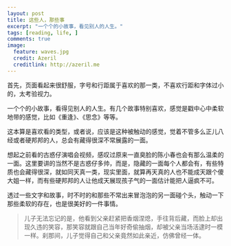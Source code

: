 ```yaml
---
layout: post
title: 这些人，那些事
excerpt: "一个个的小故事，看见别人的人生。"
tags: [reading, life, ]
comments: true
image:
  feature: waves.jpg
  credit: Azeril
  creditlink: http://azeril.me
---
```

首先，页面看起来很舒服，字号和行距属于喜欢的那一类，不喜欢行距和字体过小的，太考验视力。

一个个的小故事，看得见别人的人生。有几个故事特别喜欢，感觉是戳中心中柔软地带的感觉，比如《重逢》、《思念》等等。

这本算是喜欢看的类型，或者说，应该是这种被触动的感觉，觉着不管多么正儿八经或者硬邦邦的人，总会有藏得很深不常展露的一面。

想起之前看的古惑仔演唱会视频，感叹过原来一直臭脸的陈小春也会有那么温柔的一面。这里要讲的当然不是古惑仔多帅，而是，隐藏的一面每个人都会有，有些特质也会藏得很深，就如同天真一类，现实里面，就算再天真的人也不能成天跟个傻大姐一样，而有些硬邦邦的人让他成天展现孩子气的一面估计能把人逼疯不可。

透过一些文字和故事，时不时的和那些不常出来冒泡泡的另一面碰个头，触动一下那些柔软的存在，也是很美好的一件事情。
>儿子无法忘记的是，他看到父亲赶紧把香烟涅熄，手往背后藏，而脸上却出现久违的笑容，那笑容就跟自己当年好奇偷抽烟，却被父亲当场活逮时一模一样。刹那间，儿子觉得自己和父亲竟然如此亲近，仿佛曾经一体。